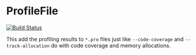 # ProfileFile

[![Build Status](https://travis-ci.org/mauro3/ProfileFile.jl.svg?branch=master)](https://travis-ci.org/mauro3/ProfileFile.jl)

This add the profiling results to `*.pro` files just like
`--code-coverage` and `--track-allocation` do with code coverage and
memory allocations.
